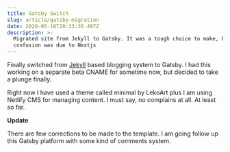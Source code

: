 ```yaml
---
title: Gatsby Switch
slug: article/gatsby-migration
date: 2020-05-16T20:33:30.497Z
description: >-
  Migrated site from Jekyll to Gatsby. It was a tough choice to make, but
  confusion was due to Nextjs
---
```

Finally switched from [Jekyll](https://jekyllrb.com/) based blogging system to Gatsby. I had this working on a separate beta CNAME for sometime now, but decided to take a plunge finally.

Right now I have used a theme called minimal by LekoArt plus I am using Netlify CMS for managing content. I must say, no complains at all. At least so far.

**Update**

There are few corrections to be made to the template. I am going follow up this Gatsby platform with some kind of comments system.